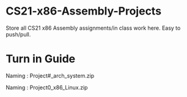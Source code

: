 # CS21-x86-Assembly-Projects
Store all CS21 x86 Assembly assignments/in class work here. Easy to push/pull.



# Turn in Guide

Naming : Project#_arch_system.zip

Naming : Project0_x86_Linux.zip

